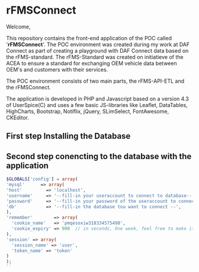 # rFMSConnect
Welcome,

This repository contains the front-end application of the POC called '**rFMSConnect**'.
The POC environment was created during my work at DAF Connect as part of creating a playground with DAF Connect data based on the rFMS-standard. The rFMS-Standard was created on initiatieve of the ACEA to ensure a standard for exchanging OEM vehicle data between OEM's and customers with their services.

The POC environment consists of two main parts, the rFMS-API-ETL and the rFMSConnect.

The application is developed in PHP and Javascript based on a version 4.3 of UserSpice(C) and uses a few basic JS-libraries like Leaflet, DataTables, HighCharts, Bootstrap, Notiflix, jQuery, SLimSelect, FontAwesome, CKEditor.

## First step Installing the Database

## Second step conencting to the database with the application

```php
$GLOBALS['config'] = array(
'mysql'      => array(
'host'         => 'localhost',
'username'     => '--fill-in your useraccount to connect to database--',
'password'     => '--fill-in your password of the useraccount to connect to database--',
'db'           => '--fill-in the database tou want to connect --',
),
'remember'        => array(
  'cookie_name'   => 'pmqesoxiw318334575498',
  'cookie_expiry' => 900  // in seconds, One week, feel free to make it longer
),
'session' => array(
  'session_name' => 'user',
  'token_name' => 'token'
)
);
``
